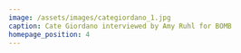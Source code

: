```yaml
---
image: /assets/images/categiordano_1.jpg
caption: Cate Giordano interviewed by Amy Ruhl for BOMB
homepage_position: 4
---
```


